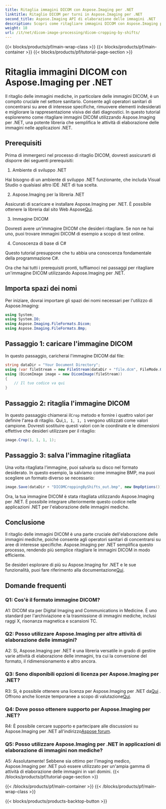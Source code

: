 ```yaml
---
title: Ritaglia immagini DICOM con Aspose.Imaging per .NET
linktitle: Ritaglio DICOM per turni in Aspose.Imaging per .NET
second_title: Aspose.Imaging API di elaborazione delle immagini .NET
description: Scopri come ritagliare immagini DICOM con Aspose.Imaging per .NET. Migliora l'elaborazione delle immagini mediche con questa guida passo passo.
weight: 18
url: /it/net/dicom-image-processing/dicom-cropping-by-shifts/
---
```


{{< blocks/products/pf/main-wrap-class >}}
{{< blocks/products/pf/main-container >}}
{{< blocks/products/pf/tutorial-page-section >}}

# Ritaglia immagini DICOM con Aspose.Imaging per .NET

Il ritaglio delle immagini mediche, in particolare delle immagini DICOM, è un compito cruciale nel settore sanitario. Consente agli operatori sanitari di concentrarsi su aree di interesse specifiche, rimuovere elementi indesiderati e migliorare la rappresentazione visiva dei dati diagnostici. In questo tutorial esploreremo come ritagliare immagini DICOM utilizzando Aspose.Imaging per .NET, una potente libreria che semplifica le attività di elaborazione delle immagini nelle applicazioni .NET.

## Prerequisiti

Prima di immergerci nel processo di ritaglio DICOM, dovresti assicurarti di disporre dei seguenti prerequisiti:

1. Ambiente di sviluppo .NET

Hai bisogno di un ambiente di sviluppo .NET funzionante, che includa Visual Studio o qualsiasi altro IDE .NET di tua scelta.

2. Aspose.Imaging per la libreria .NET

 Assicurati di scaricare e installare Aspose.Imaging per .NET. È possibile ottenere la libreria dal sito Web Aspose[Qui](https://releases.aspose.com/imaging/net/).

3. Immagine DICOM

Dovresti avere un'immagine DICOM che desideri ritagliare. Se non ne hai uno, puoi trovare immagini DICOM di esempio a scopo di test online.

4. Conoscenza di base di C#

Questo tutorial presuppone che tu abbia una conoscenza fondamentale della programmazione C#.

Ora che hai tutti i prerequisiti pronti, tuffiamoci nei passaggi per ritagliare un'immagine DICOM utilizzando Aspose.Imaging per .NET.

## Importa spazi dei nomi

Per iniziare, dovrai importare gli spazi dei nomi necessari per l'utilizzo di Aspose.Imaging:

```csharp
using System;
using System.IO;
using Aspose.Imaging.FileFormats.Dicom;
using Aspose.Imaging.FileFormats.Bmp;
```

## Passaggio 1: caricare l'immagine DICOM

In questo passaggio, caricherai l'immagine DICOM dal file:

```csharp
string dataDir = "Your Document Directory";
using (var fileStream = new FileStream(dataDir + "file.dcm", FileMode.Open, FileAccess.Read))
using (DicomImage image = new DicomImage(fileStream))
{
    // Il tuo codice va qui
}
```

## Passaggio 2: ritaglia l'immagine DICOM

 In questo passaggio chiamerai il`Crop` metodo e fornire i quattro valori per definire l'area di ritaglio. Qui,`1, 1, 1, 1` vengono utilizzati come valori campione. Dovresti sostituire questi valori con le coordinate e le dimensioni effettive che desideri utilizzare per il ritaglio:

```csharp
image.Crop(1, 1, 1, 1);
```

## Passaggio 3: salva l'immagine ritagliata

Una volta ritagliata l'immagine, puoi salvarla su disco nel formato desiderato. In questo esempio, la salviamo come immagine BMP, ma puoi scegliere un formato diverso se necessario:

```csharp
image.Save(dataDir + "DICOMCroppingByShifts_out.bmp", new BmpOptions());
```

Ora, la tua immagine DICOM è stata ritagliata utilizzando Aspose.Imaging per .NET. È possibile integrare ulteriormente questo codice nelle applicazioni .NET per l'elaborazione delle immagini mediche.

## Conclusione

Il ritaglio delle immagini DICOM è una parte cruciale dell'elaborazione delle immagini mediche, poiché consente agli operatori sanitari di concentrarsi su aree di interesse specifiche. Aspose.Imaging per .NET semplifica questo processo, rendendo più semplice ritagliare le immagini DICOM in modo efficiente.

 Se desideri esplorare di più su Aspose.Imaging for .NET e le sue funzionalità, puoi fare riferimento alla documentazione[Qui](https://reference.aspose.com/imaging/net/). 

## Domande frequenti

### Q1: Cos'è il formato immagine DICOM?

A1: DICOM sta per Digital Imaging and Communications in Medicine. È uno standard per l'archiviazione e la trasmissione di immagini mediche, inclusi raggi X, risonanza magnetica e scansioni TC.

### Q2: Posso utilizzare Aspose.Imaging per altre attività di elaborazione delle immagini?

A2: Sì, Aspose.Imaging per .NET è una libreria versatile in grado di gestire varie attività di elaborazione delle immagini, tra cui la conversione del formato, il ridimensionamento e altro ancora.

### Q3: Sono disponibili opzioni di licenza per Aspose.Imaging per .NET?

 R3: Sì, è possibile ottenere una licenza per Aspose.Imaging per .NET da[Qui](https://purchase.aspose.com/buy) . Offrono anche licenze temporanee a scopo di valutazione[Qui](https://purchase.aspose.com/temporary-license/).

### Q4: Dove posso ottenere supporto per Aspose.Imaging per .NET?

 R4: È possibile cercare supporto e partecipare alle discussioni su Aspose.Imaging per .NET all'indirizzo[Aspose forum](https://forum.aspose.com/).

### Q5: Posso utilizzare Aspose.Imaging per .NET in applicazioni di elaborazione di immagini non mediche?

A5: Assolutamente! Sebbene sia ottimo per l'imaging medico, Aspose.Imaging per .NET può essere utilizzato per un'ampia gamma di attività di elaborazione delle immagini in vari domini.
{{< /blocks/products/pf/tutorial-page-section >}}

{{< /blocks/products/pf/main-container >}}
{{< /blocks/products/pf/main-wrap-class >}}

{{< blocks/products/products-backtop-button >}}

